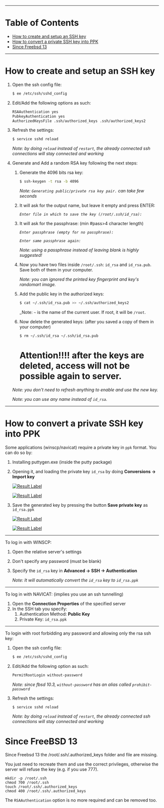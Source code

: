
---
# Table of Contents
* [How to create and setup an SSH key](#how-to-create-and-setup-an-ssh-key)
* [How to convert a private SSH key into PPK](#how-to-convert-a-private-ssh-key-into-ppk)
* [Since Freebsd 13](#since-freebsd-13)

--------------------------------------------------------------------------------
# How to create and setup an SSH key
1. Open the ssh config file:

	```sh
	$ ee /etc/ssh/sshd_config
	```

2. Edit/Add the following options as such:

	```sh
	RSAAuthentication yes
	PubkeyAuthentication yes
	AuthorizedKeysFile .ssh/authorized_keys .ssh/authorized_keys2
	```

3. Refresh the settings:

	```sh
	$ service sshd reload
	```

	_Note: by doing `reload` instead of `restart`, the already connected ssh connections will stay connected and working_

4. Generate and Add a random RSA key following the next steps:

	1. Generate the 4096 bits rsa key:

		```sh
		$ ssh-keygen -t rsa -b 4096
		```
		_Note: `Generating public/private rsa key pair.` can take few seconds_

	2. It will ask for the output name, but leave it empty and press ENTER:

		_`Enter file in which to save the key (/root/.ssh/id_rsa):`_

	3. It will ask for the passphrase: (min #pass>4 character length)

		_`Enter passphrase (empty for no passphrase):`_

		_`Enter same passphrase again:`_

		_Note: using a passphrase instead of leaving blank is highly suggested!_

	4. Now you have two files inside `/root/.ssh`: `id_rsa` and `id_rsa.pub`. Save both of them in your computer.

		_Note: you can ignored the printed key fingerprint and key's randomart image._

	5. Add the public key in the authorized keys:

		```sh
		$ cat ~/.ssh/id_rsa.pub >> ~/.ssh/authorized_keys2
		```

		_Note: `~` is the name of the current user. If root, it will be `/root`.

	6. Now delete the generated keys: (after you saved a copy of them in your computer)

		```sh
		$ rm ~/.ssh/id_rsa ~/.ssh/id_rsa.pub
		```
        # Attention!!!! after the keys are deleted, access will not be possible again to server.
    
	_Note: you don't need to refresh anything to enable and use the new key._

	_Note: you can use any name instead of `id_rsa`._

--------------------------------------------------------------------------------
# How to convert a private SSH key into PPK
Some applications (winscp/navicat) require a private key in `ppk` format. You can do so by:

1. Installing puttygen.exe (inside the putty package)
2. Opening it, and loading the private key `id_rsa` by doing **Conversions -> Import key**

	[![Result Label](http://i.imgur.com/hrftY9G.png)](http://i.imgur.com/hrftY9G.png)

	[![Result Label](http://i.imgur.com/C57tzS8.png)](http://i.imgur.com/C57tzS8.png)

3. Save the generated key by pressing the button **Save private key** as `id_rsa.ppk`

	[![Result Label](http://i.imgur.com/BBFRvM1.png)](http://i.imgur.com/BBFRvM1.png)

	[![Result Label](http://i.imgur.com/ei5Rfx3.png)](http://i.imgur.com/ei5Rfx3.png)

---
To log in with WINSCP:

1. Open the relative server's settings
2. Don't specify any password (must be blank)
3. Specify the `id_rsa` key in **Advanced -> SSH -> Authentication**

	_Note: It will automatically convert the `id_rsa` key to `id_rsa.ppk`_

---
To log in with NAVICAT: (implies you use an ssh tunnelling)

1. Open the **Connection Properties** of the specified server
2. In the SSH tab you specify:
	1. Authentication Method: **Public Key**
	2. Private Key: `id_rsa.ppk`

---
To login with root forbidding any password and allowing only the rsa ssh key:

1. Open the ssh config file:

	```sh
	$ ee /etc/ssh/sshd_config
	```

2. Edit/Add the following option as such:

	```sh
	PermitRootLogin without-password
	```

	_Note: since fbsd 10.3, `without-password` has an alias called `prohibit-password`_

3. Refresh the settings:

	```sh
	$ service sshd reload
	```

	_Note: by doing `reload` instead of `restart`, the already connected ssh connections will stay connected and working_


# Since FreeBSD 13
Since Freebsd 13 the /root/.ssh/.authorized_keys folder and file are missing.

You just need to recreate them and use the correct privileges, otherwise the server will refuse the key (e.g. if you use 777).

```
mkdir -p /root/.ssh
chmod 700 /root/.ssh
touch /root/.ssh/.authorized_keys
chmod 400 /root/.ssh/.authorized_keys
```

The `RSAAuthentication` option is no more required and can be removed too.
